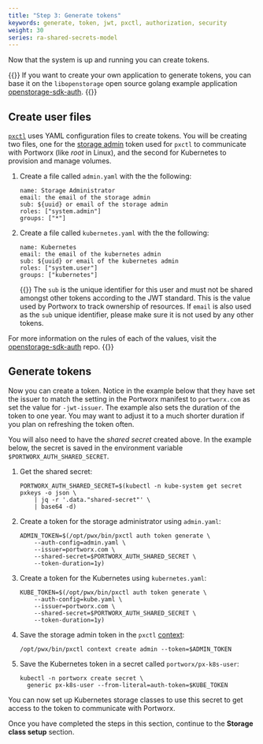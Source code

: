 ```yaml
---
title: "Step 3: Generate tokens"
keywords: generate, token, jwt, pxctl, authorization, security
weight: 30
series: ra-shared-secrets-model
---
```


Now that the system is up and running you can create tokens.

<!-- This should probably just be in a task:
You will need to ssh to one of the nodes to use `pxctl` to generate tokens.
-->

{{<info>}}
If you want to create your own application to generate tokens, you
can base it on the `libopenstorage` open source golang example application [openstorage-sdk-auth](https://github.com/libopenstorage/openstorage-sdk-auth).
{{</info>}}

## Create user files

[`pxctl`](/reference/cli/authorization/#generate_tokens) uses YAML
configuration files to create tokens. You will be creating two files, one for the [storage admin](/concepts/authorization/overview/#the-administrator-role) token used for `pxctl` to communicate with Portworx
(like _root_ in Linux), and the second for Kubernetes to provision
and manage volumes.

1. Create a file called `admin.yaml` with the the following:

    ```text
    name: Storage Administrator
    email: the email of the storage admin
    sub: ${uuid} or email of the storage admin
    roles: ["system.admin"]
    groups: ["*"]
    ```

2. Create a file called `kubernetes.yaml` with the the following:

    ```text
    name: Kubernetes
    email: the email of the kubernetes admin
    sub: ${uuid} or email of the kubernetes admin
    roles: ["system.user"]
    groups: ["kubernetes"]
    ```

    {{<info>}}
The `sub` is the unique identifier for this user and must not be shared amongst
other tokens according to the JWT standard. This is the value used by Portworx
to track ownership of resources. If `email` is also used as the `sub` unique
identifier, please make sure it is not used by any other tokens.

For more information on the rules of each of the values, visit the
[openstorage-sdk-auth](https://github.com/libopenstorage/openstorage-sdk-auth#usage) repo.
    {{</info>}}

## Generate tokens

Now you can create a token. Notice in the example below that they have set the
issuer to match the setting in the Portworx manifest to `portworx.com` as set
the value for `-jwt-issuer`. The example also sets the duration of the token
to one year. You may want to adjust it to a much shorter duration if you plan
on refreshing the token often.

<!-- this isn't really concept information, so much as it's notes to the task, consider moving this information directly to the steps that occur with it. -->

You will also need to have the _shared secret_ created above. In the example below,
the secret is saved in the environment variable `$PORTWORX_AUTH_SHARED_SECRET`.

1. Get the shared secret:

    ```text
    PORTWORX_AUTH_SHARED_SECRET=$(kubectl -n kube-system get secret pxkeys -o json \
        | jq -r '.data."shared-secret"' \
        | base64 -d)
    ```

2. Create a token for the storage administrator using `admin.yaml`:

    ```text
    ADMIN_TOKEN=$(/opt/pwx/bin/pxctl auth token generate \
        --auth-config=admin.yaml \
        --issuer=portworx.com \
        --shared-secret=$PORTWORX_AUTH_SHARED_SECRET \
        --token-duration=1y)
    ```

3. Create a token for the Kubernetes using `kubernetes.yaml`:

    ```text
    KUBE_TOKEN=$(/opt/pwx/bin/pxctl auth token generate \
        --auth-config=kube.yaml \
        --issuer=portworx.com \
        --shared-secret=$PORTWORX_AUTH_SHARED_SECRET \
        --token-duration=1y)
    ```

3. Save the storage admin token in the `pxctl`
[context](/reference/cli/authorization/#context):

    ```text
    /opt/pwx/bin/pxctl context create admin --token=$ADMIN_TOKEN
    ```

4. Save the Kubernetes token in a secret called `portworx/px-k8s-user`:

    ```text
    kubectl -n portworx create secret \
      generic px-k8s-user --from-literal=auth-token=$KUBE_TOKEN
    ```

You can now set up Kubernetes storage classes to use this secret to
get access to the token to communicate with Portworx.

<!-- too much word repetition, reword -->

Once you have completed the steps in this section, continue to the **Storage class setup**
section.
